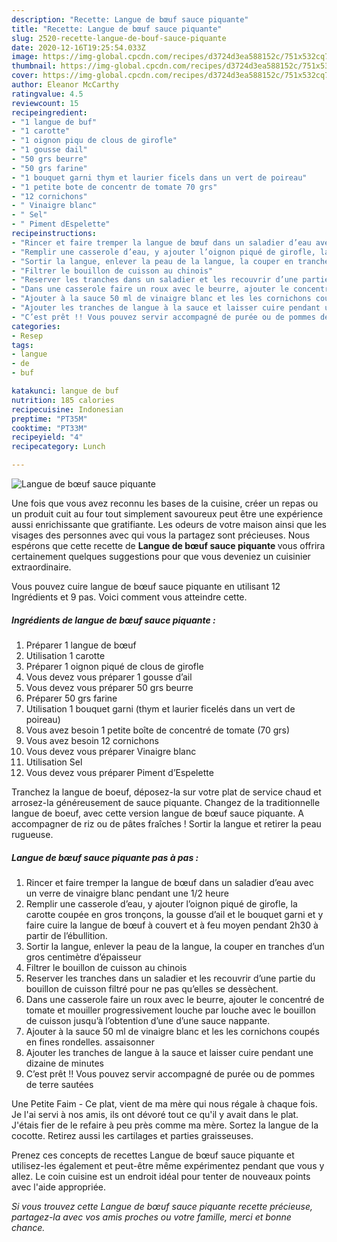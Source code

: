```yaml
---
description: "Recette: Langue de bœuf sauce piquante"
title: "Recette: Langue de bœuf sauce piquante"
slug: 2520-recette-langue-de-bouf-sauce-piquante
date: 2020-12-16T19:25:54.033Z
image: https://img-global.cpcdn.com/recipes/d3724d3ea588152c/751x532cq70/langue-de-boeuf-sauce-piquante-photo-principale-de-la-recette.jpg
thumbnail: https://img-global.cpcdn.com/recipes/d3724d3ea588152c/751x532cq70/langue-de-boeuf-sauce-piquante-photo-principale-de-la-recette.jpg
cover: https://img-global.cpcdn.com/recipes/d3724d3ea588152c/751x532cq70/langue-de-boeuf-sauce-piquante-photo-principale-de-la-recette.jpg
author: Eleanor McCarthy
ratingvalue: 4.5
reviewcount: 15
recipeingredient:
- "1 langue de buf"
- "1 carotte"
- "1 oignon piqu de clous de girofle"
- "1 gousse dail"
- "50 grs beurre"
- "50 grs farine"
- "1 bouquet garni thym et laurier ficels dans un vert de poireau"
- "1 petite bote de concentr de tomate 70 grs"
- "12 cornichons"
- " Vinaigre blanc"
- " Sel"
- " Piment dEspelette"
recipeinstructions:
- "Rincer et faire tremper la langue de bœuf dans un saladier d’eau avec un verre de vinaigre blanc pendant une 1/2 heure"
- "Remplir une casserole d’eau, y ajouter l’oignon piqué de girofle, la carotte coupée en gros tronçons, la gousse d’ail et le bouquet garni et y faire cuire la langue de bœuf à couvert et à feu moyen pendant 2h30 à partir de l’ébullition."
- "Sortir la langue, enlever la peau de la langue, la couper en tranches d’un gros centimètre d’épaisseur"
- "Filtrer le bouillon de cuisson au chinois"
- "Reserver les tranches dans un saladier et les recouvrir d’une partie du bouillon de cuisson filtré pour ne pas qu’elles se dessèchent."
- "Dans une casserole faire un roux avec le beurre, ajouter le concentré de tomate et mouiller progressivement louche par louche avec le bouillon de cuisson jusqu’à l’obtention d’une d’une sauce nappante."
- "Ajouter à la sauce 50 ml de vinaigre blanc et les les cornichons coupés en fines rondelles. assaisonner"
- "Ajouter les tranches de langue à la sauce et laisser cuire pendant une dizaine de minutes"
- "C’est prêt !! Vous pouvez servir accompagné de purée ou de pommes de terre sautées"
categories:
- Resep
tags:
- langue
- de
- buf

katakunci: langue de buf 
nutrition: 185 calories
recipecuisine: Indonesian
preptime: "PT35M"
cooktime: "PT33M"
recipeyield: "4"
recipecategory: Lunch

---
```



![Langue de bœuf sauce piquante](https://img-global.cpcdn.com/recipes/d3724d3ea588152c/751x532cq70/langue-de-boeuf-sauce-piquante-photo-principale-de-la-recette.jpg)

Une fois que vous avez reconnu les bases de la cuisine, créer un repas ou un produit cuit au four tout simplement savoureux peut être une expérience aussi enrichissante que gratifiante. Les odeurs de votre maison ainsi que les visages des personnes avec qui vous la partagez sont précieuses. Nous espérons que cette recette de <strong> Langue de bœuf sauce piquante </strong> vous offrira certainement quelques suggestions pour que vous deveniez un cuisinier extraordinaire.

<!--inarticleads1-->

Vous pouvez cuire langue de bœuf sauce piquante en utilisant 12 Ingrédients et 9 pas. Voici comment vous atteindre cette.

##### Ingrédients de langue de bœuf sauce piquante :

1. Préparer 1 langue de bœuf
1. Utilisation 1 carotte
1. Préparer 1 oignon piqué de clous de girofle
1. Vous devez vous préparer 1 gousse d’ail
1. Vous devez vous préparer 50 grs beurre
1. Préparer 50 grs farine
1. Utilisation 1 bouquet garni (thym et laurier ficelés dans un vert de poireau)
1. Vous avez besoin 1 petite boîte de concentré de tomate (70 grs)
1. Vous avez besoin 12 cornichons
1. Vous devez vous préparer  Vinaigre blanc
1. Utilisation  Sel
1. Vous devez vous préparer  Piment d’Espelette


Tranchez la langue de boeuf, déposez-la sur votre plat de service chaud et arrosez-la généreusement de sauce piquante. Changez de la traditionnelle langue de boeuf, avec cette version langue de bœuf sauce piquante. A accompagner de riz ou de pâtes fraîches ! Sortir la langue et retirer la peau rugueuse. 

<!--inarticleads2-->

##### Langue de bœuf sauce piquante pas à pas :

1. Rincer et faire tremper la langue de bœuf dans un saladier d’eau avec un verre de vinaigre blanc pendant une 1/2 heure
1. Remplir une casserole d’eau, y ajouter l’oignon piqué de girofle, la carotte coupée en gros tronçons, la gousse d’ail et le bouquet garni et y faire cuire la langue de bœuf à couvert et à feu moyen pendant 2h30 à partir de l’ébullition.
1. Sortir la langue, enlever la peau de la langue, la couper en tranches d’un gros centimètre d’épaisseur
1. Filtrer le bouillon de cuisson au chinois
1. Reserver les tranches dans un saladier et les recouvrir d’une partie du bouillon de cuisson filtré pour ne pas qu’elles se dessèchent.
1. Dans une casserole faire un roux avec le beurre, ajouter le concentré de tomate et mouiller progressivement louche par louche avec le bouillon de cuisson jusqu’à l’obtention d’une d’une sauce nappante.
1. Ajouter à la sauce 50 ml de vinaigre blanc et les les cornichons coupés en fines rondelles. assaisonner
1. Ajouter les tranches de langue à la sauce et laisser cuire pendant une dizaine de minutes
1. C’est prêt !! Vous pouvez servir accompagné de purée ou de pommes de terre sautées


Une Petite Faim - Ce plat, vient de ma mère qui nous régale à chaque fois. Je l&#39;ai servi à nos amis, ils ont dévoré tout ce qu&#39;il y avait dans le plat. J&#39;étais fier de le refaire à peu près comme ma mère. Sortez la langue de la cocotte. Retirez aussi les cartilages et parties graisseuses. 

<!--inarticleads1-->

<p>
Prenez ces concepts de recettes Langue de bœuf sauce piquante et utilisez-les également et peut-être même expérimentez pendant que vous y allez. Le coin cuisine est un endroit idéal pour tenter de nouveaux points avec l'aide appropriée.
</p>

<p>
<i>Si vous trouvez cette Langue de bœuf sauce piquante recette précieuse, partagez-la avec vos amis proches ou votre famille, merci et bonne chance.</i>
</p>
